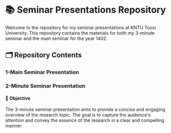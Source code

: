 # 📚 Seminar Presentations Repository

Welcome to the repository for my seminar presentations at KNTU Toosi University. This repository contains the materials for both my 3-minute seminar and the main seminar for the year 1402.


## 🗂️ Repository Contents

### 1-Main Seminar Presentation

### 2-Minute Seminar Presentation

#### 🎯 Objective
The 3-minute seminar presentation aims to provide a concise and engaging overview of the research topic. The goal is to capture the audience's attention and convey the essence of the research in a clear and compelling manner.
